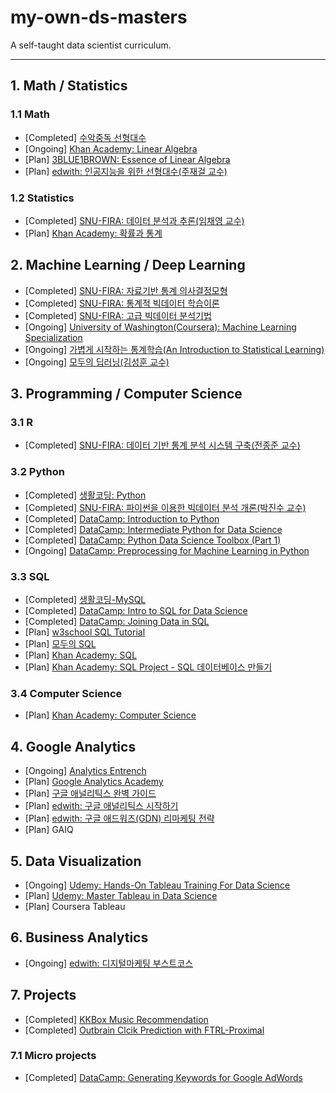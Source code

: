 ﻿# my-own-ds-masters
A self-taught data scientist curriculum.

---
## 1. Math / Statistics

### 1.1 Math
- [Completed] [수악중독 선형대수](https://github.com/rakkoon23/my-own-ds-master/tree/master/1.%20Math_and_Statistics/1.1%20Math/%EC%88%98%EC%95%85%EC%A4%91%EB%8F%85_%EC%84%A0%ED%98%95%EB%8C%80%EC%88%98)
- [Ongoing] [Khan Academy: Linear Algebra](https://ko.khanacademy.org/math/linear-algebra)
- [Plan] [3BLUE1BROWN: Essence of Linear Algebra](https://www.youtube.com/watch?v=fNk_zzaMoSs&list=PLZHQObOWTQDPD3MizzM2xVFitgF8hE_ab)
- [Plan] [edwith: 인공지능을 위한 선형대수(주재걸 교수)](https://www.edwith.org/linearalgebra4ai)

### 1.2 Statistics
- [Completed] [SNU-FIRA: 데이터 분석과 추론(임채영 교수)](http://bdi.snu.ac.kr/academy/?page_id=1413)
- [Plan] [Khan Academy: 확률과 통계](https://ko.khanacademy.org/math/statistics-probability)

## 2. Machine Learning / Deep Learning
- [Completed] [SNU-FIRA: 자료기반 통계 의사결정모형](http://bdi.snu.ac.kr/academy/?page_id=1413)
- [Completed] [SNU-FIRA: 통계적 빅데이터 학습이론](http://bdi.snu.ac.kr/academy/?page_id=1413)
- [Completed] [SNU-FIRA: 고급 빅데이터 분석기법](http://bdi.snu.ac.kr/academy/?page_id=1413)
- [Ongoing] [University of Washington(Coursera): Machine Learning Specialization](https://github.com/rakkoon23/my-own-ds-master/tree/master/2.%20Machine%20Learning_and_Deep%20Learning/%5BCoursera%5D%20University%20of%20Washington_Machine%20Learning%20Specialization)
- [Ongoing] [가볍게 시작하는 통계학습(An Introduction to Statistical Learning)](https://www.aladin.co.kr/shop/wproduct.aspx?ItemId=81859233)
- [Ongoing] [모두의 딥러닝(김성훈 교수)](https://www.youtube.com/watch?v=BS6O0zOGX4E&list=PLlMkM4tgfjnLSOjrEJN31gZATbcj_MpUm)

## 3. Programming / Computer Science

### 3.1 R
- [Completed] [SNU-FIRA: 데이터 기반 통계 분석 시스템 구축(전종준 교수)](http://bdi.snu.ac.kr/academy/?page_id=1413)

### 3.2 Python
- [Completed] [생활코딩: Python](https://github.com/rakkoon23/my-own-ds-master/tree/master/3.%20Programming/3.2%20Python/%EC%83%9D%ED%99%9C%EC%BD%94%EB%94%A9_Python)
- [Completed] [SNU-FIRA: 파이썬을 이용한 빅데이터 분석 개론(박진수 교수)](http://bdi.snu.ac.kr/academy/?page_id=1413)
- [Completed] [DataCamp: Introduction to Python](https://github.com/rakkoon23/my-own-ds-master/tree/master/3.%20Programming/3.2%20Python/Datacamp/Introduction%20to%20Python)
- [Completed] [DataCamp: Intermediate Python for Data Science](https://github.com/rakkoon23/my-own-ds-master/tree/master/3.%20Programming/3.2%20Python/Datacamp/Intermediate%20Python%20for%20Data%20Science)
- [Completed] [DataCamp: Python Data Science Toolbox (Part 1)](https://github.com/rakkoon23/my-own-ds-master/tree/master/3.%20Programming/3.2%20Python/Datacamp/03_Python%20Data%20Science%20Toolbox%20(Part%201))
- [Ongoing] [DataCamp: Preprocessing for Machine Learning in Python](https://github.com/rakkoon23/my-own-ds-master/tree/master/3.%20Programming/3.2%20Python/Datacamp/Preprocessing%20for%20Machine%20Learning%20in%20Python)

### 3.3 SQL
- [Completed] [생활코딩-MySQL](https://www.youtube.com/watch?v=h_XDmyz--0w&list=PLuHgQVnccGMCgrP_9HL3dAcvdt8qOZxjW)
- [Completed] [DataCamp: Intro to SQL for Data Science](https://www.datacamp.com/courses/intro-to-sql-for-data-science)
- [Completed] [DataCamp: Joining Data in SQL](https://github.com/rakkoon23/my-own-ds-master/tree/master/3.%20Programming/3.3%20SQL/Joining%20Data%20in%20SQL)
- [Plan] [w3school SQL Tutorial](https://www.w3schools.com/sql/default.asp)
- [Plan] [모두의 SQL](https://thebook.io/006977/)
- [Plan] [Khan Academy: SQL](https://ko.khanacademy.org/computing/computer-programming/sql)
- [Plan] [Khan Academy: SQL Project - SQL 데이터베이스 만들기](https://ko.khanacademy.org/computing/hour-of-code/hour-of-sql)

### 3.4 Computer Science
- [Plan] [Khan Academy: Computer Science](https://ko.khanacademy.org/computing/computer-science)

## 4. Google Analytics
- [Ongoing] [Analytics Entrench](https://www.youtube.com/channel/UC0UbS-PnwdYS6AdVch6qXfQ/videos)
- [Plan] [Google Analytics Academy](https://analytics.google.com/analytics/academy/)
- [Plan] [구글 애널리틱스 완벽 가이드](https://www.aladin.co.kr/shop/wproduct.aspx?ItemId=125475962)
- [Plan] [edwith: 구글 애널리틱스 시작하기](https://www.edwith.org/pinetreeopenclass-ga-start/joinLectures/11088)
- [Plan] [edwith: 구글 애드워즈(GDN) 리마케팅 전략](https://www.edwith.org/google-adwords/joinLectures/11163)
- [Plan] GAIQ

## 5. Data Visualization
- [Ongoing] [Udemy: Hands-On Tableau Training For Data Science](https://www.udemy.com/tableau10/)
- [Plan] [Udemy: Master Tableau in Data Science](https://www.udemy.com/tableau10-advanced/)
- [Plan] Coursera Tableau

## 6. Business Analytics
- [Ongoing] [edwith: 디지털마케팅 부스트코스](https://www.edwith.org/boostcourse-digitalmarketing)

## 7. Projects
- [Completed] [KKBox Music Recommendation](https://github.com/rakkoon23/SNU_FIRA_BA_2018/tree/master/Q3/%EA%B3%A0%EA%B8%89%20%EB%B9%85%EB%8D%B0%EC%9D%B4%ED%84%B0%20%EB%B6%84%EC%84%9D/Team%20Project)
- [Completed] [Outbrain Clcik Prediction with FTRL-Proximal](https://github.com/line-capstone)

### 7.1 Micro projects
- [Completed] [DataCamp: Generating Keywords for Google AdWords](https://www.datacamp.com/projects/400)